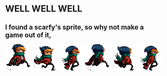# WELL WELL WELL
## I found a scarfy's sprite, so why not make a game out of it,

![Scarfy Sprite](https://github.com/DHRMKJ/scarfy-run/blob/master/resources/scarfy.png)
